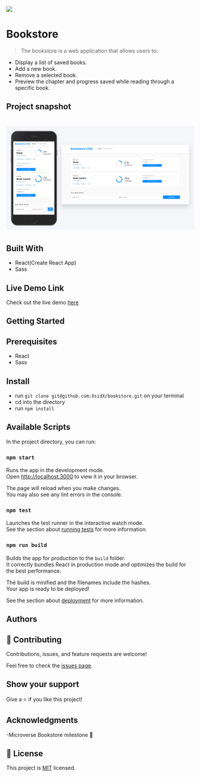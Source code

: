 ![](https://img.shields.io/badge/Microverse-blueviolet)

# Bookstore

> The bookstore is a web application that allows users to:

- Display a list of saved books.
- Add a new book.
- Remove a selected book.
- Preview the chapter and progress saved while reading through a specific book. 

## Project snapshot

# [![sidney kaguli header](https://github.com/XsidX/bookstore/blob/dev/bookstore-desk%26mobile.png)](https://bookstore-sid.netlify.app/home)

## Built With

- React(Create React App)
- Sass

## Live Demo Link

Check out the live demo [here](https://bookstore-sid.netlify.app/home)

## Getting Started

## Prerequisites

- React
- Sass

## Install

- run `git clone git@github.com:XsidX/bookstore.git` on your terminal
- cd into the directory
- run `npm install`

## Available Scripts

In the project directory, you can run:

### `npm start`

Runs the app in the development mode.\
Open [http://localhost:3000](http://localhost:3000) to view it in your browser.

The page will reload when you make changes.\
You may also see any lint errors in the console.

### `npm test`

Launches the test runner in the interactive watch mode.\
See the section about [running tests](https://facebook.github.io/create-react-app/docs/running-tests) for more information.

### `npm run build`

Builds the app for production to the `build` folder.\
It correctly bundles React in production mode and optimizes the build for the best performance.

The build is minified and the filenames include the hashes.\
Your app is ready to be deployed!

See the section about [deployment](https://facebook.github.io/create-react-app/docs/deployment) for more information.

## Authors


## 🤝 Contributing

Contributions, issues, and feature requests are welcome!

Feel free to check the [issues page](../../issues/).

## Show your support

Give a ⭐️ if you like this project!

## Acknowledgments

-Microverse Bookstore milestone 🎉

## 📝 License

This project is [MIT](https://github.com/XsidX/bookstore/blob/configure-redux/MIT.md) licensed.
